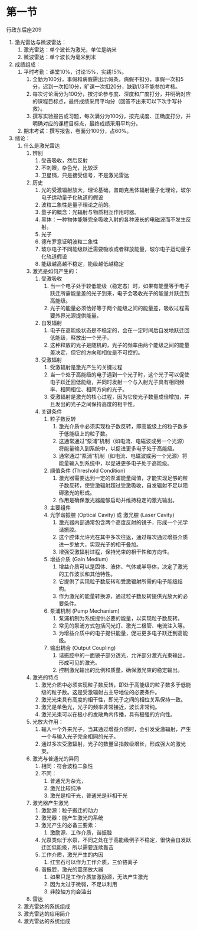 # 第一节

行政东后座209
1. 激光雷达与微波雷达：
   1. 激光雷达：单个波长为激光，单位是纳米
   2. 微波雷达：单个波长为毫米到米
2. 成绩组成：
   1. 平时考勤：课堂10%，讨论15%，实践15%。
      1. 全勤为100分，事假和病假需出示假条，病假不扣分，事假一次扣5分，迟到一次扣10分，旷课一次扣20分，缺勤1/3不能参加考核。
      2. 每次讨论满分为100分，按讨论参与度、深度和广度打分，并明确对应的课程目标点，最终成绩采用平均分（回答不出来可以下次手写补救）。
      3. 撰写实验报告或习题，每次满分为100分，按完成度、正确度打分，并明确对应的课程目标点，最终成绩采用平均分。
   2. 期末考试：撰写报告，卷面分100分，占60%。
3. 绪论：
   1. 什么是激光雷达
      1. 辨别
          1. 受击吸收，然后反射
          2. 不刺眼，杂色光，比较泛
          3. 卫星锅，只是接受信号，不是激光雷达
      2. 历史
          1. 光的受激辐射放大，理论基础，普朗克黑体辐射量子化理论，玻尔电子运动量子化轨道的假设
          2. 波粒二象性是量子理论之前的。
          3. 量子的概念：光辐射与物质相互作用时器。
          4. 黑体：一种物体能够完全吸收入射的各种波长的电磁波而不发生反射。
          5. 光子
          6. 德布罗意证明波粒二象性
          7. 玻尔电子不同能级跃迁需要吸收或者释放能量，玻尔电子运动量子化轨道假设
          8. 能级越高越不稳定，能级越低越稳定
      3. 激光是如何产生的：
          1. 受激吸收
             1. 当一个电子处于较低能级（稳定态）时，如果有能量等于电子跃迁所需能量差的光子到来，电子会吸收光子的能量并跃迁到高能级。
             2. 光子的能量必须恰好等于两个能级之间的能量差，吸收过程需要外界光源提供能量。
          2. 自发辐射
             1. 电子在高能级状态是不稳定的，会在一定时间后自发地跃迁回低能级，释放出一个光子。
             2. 这种释放的光子是随机的，光子的频率由两个能级之间的能量差决定，但它的方向和相位是不可控的。
          3. 受激辐射
             1. 受激辐射是激光产生的关键过程
             2. 当一个处于高能级的电子遇到一个光子时，这个光子可以促使电子跃迁回低能级，并同时发射一个与入射光子具有相同频率、相同相位、相同方向的光子。
             3. 受激辐射是激光的核心过程，因为它使光子数量成倍增加，并且发出的光子之间保持高度的相干性。
          4. 关键条件
             1. 粒子数反转
                1. 激光介质中必须实现粒子数反转，即高能级上的粒子数多于低能级上的粒子数。
                2. 这通常通过“泵浦”机制（如电流、电磁波或另一个光源）将能量输入到系统中，以促进更多电子处于高能级。
                3. 通常通过“泵浦”机制（如电流、电磁波或另一个光源）将能量输入到系统中，以促进更多电子处于高能级。
             2. 阈值条件 (Threshold Condition)
                1. 激光器需要达到一定的泵浦能量阈值，才能实现足够的粒子数反转，使受激辐射超过受激吸收，自发辐射不足以阻碍激光的形成。
                2. 作用是确保激光器能够启动并维持稳定的激光输出。
             3. 主要组件
             4. 光学谐振腔 (Optical Cavity) 或 激光腔 (Laser Cavity)
                1. 激光器内部通常包含两个高度反射的镜子，形成一个光学谐振腔。
                2. 这个腔体允许光在其中多次往返，通过每次通过增益介质进一步放大，实现光子的相干叠加。
                3. 增强受激辐射过程，保持光束的相干性和方向性。
             5. 增益介质 (Gain Medium)
                1. 增益介质可以是固体、液体、气体或半导体，决定了激光的工作波长和其他特性。
                2. 它提供了实现粒子数反转和受激辐射所需的电子能级结构。
                3. 作为激光的能量转换源，通过粒子数反转提供光放大的必要条件。
             6. 泵浦机制 (Pump Mechanism)
                1. 泵浦机制为系统提供必要的能量，以实现粒子数反转。
                2. 常见的泵浦方式包括闪光灯、激光二极管、电流注入等。
                3. 为增益介质中的电子提供能量，促进更多电子跃迁到高能级。
             7. 输出耦合 (Output Coupling)
                1. 谐振腔中的一面镜子部分透光，允许部分激光光束输出，形成可见的激光。
                2. 控制激光输出的比例和质量，确保激光束的稳定输出。
      4. 激光的特点
          1. 激光介质中必须实现粒子数反转，即处于高能级的粒子数多于低能级的粒子数。这是受激辐射占主导地位的必要条件。
          2. 激光光束具有高度的相干性，即光子之间的相位关系保持一致。
          3. 激光是单色光，光子的频率非常接近，波长非常纯。
          4. 激光光束可以在极小的发散角内传播，具有极强的方向性。
      5. 光放大作用：
          1. 输入一个外来光子，当其通过增益介质时，会引发受激辐射，产生一个与输入光子完全相同的光子。
          2. 通过多次受激辐射，光子的数量呈指数级增长，形成强大的激光束。
      6. 激光与普通光的异同
          1. 相同：符合波粒二象性
          2. 不同：
             1. 普通光为杂光，
             2. 激光比较纯净
             3. 激光是相干光，普通光是非相干光
      7. 激光器产生激光
          1. 激励源：粒子搬迁的动力
          2. 激光器：能产生激光的系统
          3. 激光产生的必备三要素：
             1. 激励源、工作介质，谐振腔
          4. 光泵类似于水泵，不同之处在于高能级例子不稳定，很快会自发跃迁回低能级，所以需要连续轰击
          5. 工作介质，激光产生的内因
             1. 红宝石可以作为工作介质，三价铬离子
          6. 谐振腔，激光的震荡放大器
             1. 如果只是工作介质加激励源，无法产生激光
             2. 因为太过于微弱，不足以利用
             3. 非腔轴方向会溢出
      8. 雷达
   2. 激光雷达的系统组成
   3. 激光雷达的应用简介
   4. 激光雷达的系统组成

